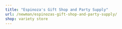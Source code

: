 ```yaml
---
title: "Espinoza's Gift Shop and Party Supply"
url: /newman/espinozas-gift-shop-and-party-supply/
shop: variety store
---
```

